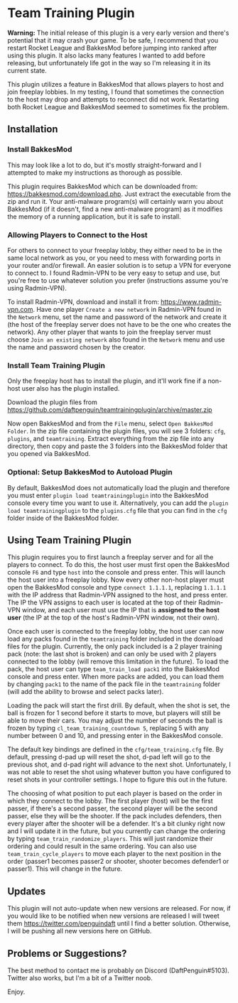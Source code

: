# Team Training Plugin

**Warning:** The initial release of this plugin is a very early version and there's potential that it may crash your game. To be safe, I recommend that you restart Rocket League and BakkesMod before jumping into ranked after using this plugin. It also lacks many features I wanted to add before releasing, but unfortunately life got in the way so I'm releasing it in its current state.

This plugin utilizes a feature in BakkesMod that allows players to host and join freeplay lobbies. In my testing, I found that sometimes the connection to the host may drop and attempts to reconnect did not work. Restarting both Rocket League and BakkesMod seemed to sometimes fix the problem.

## Installation

### Install BakkesMod

This may look like a lot to do, but it's mostly straight-forward and I attempted to make my instructions as thorough as possible.

This plugin requires BakkesMod which can be downloaded from: https://bakkesmod.com/download.php. Just extract the executable from the zip and run it. Your anti-malware program(s) will certainly warn you about BakkesMod (if it doesn't, find a new anti-malware program) as it modifies the memory of a running application, but it is safe to install.

### Allowing Players to Connect to the Host

For others to connect to your freeplay lobby, they either need to be in the same local network as you, or you need to mess with forwarding ports in your router and/or firewall. An easier solution is to setup a VPN for everyone to connect to. I found Radmin-VPN to be very easy to setup and use, but you're free to use whatever solution you prefer (instructions assume you're using Radmin-VPN).

To install Radmin-VPN, download and install it from: https://www.radmin-vpn.com. Have one player `Create a new network` in Radmin-VPN found in the `Network` menu, set the name and password of the network and create it (the host of the freeplay server does not have to be the one who creates the network). Any other player that wants to join the freeplay server must choose `Join an existing network` also found in the `Network` menu and use the name and password chosen by the creator.

### Install Team Training Plugin

Only the freeplay host has to install the plugin, and it'll work fine if a non-host user also has the plugin installed.

Download the plugin files from https://github.com/daftpenguin/teamtrainingplugin/archive/master.zip

Now open BakkesMod and from the `File` menu, select `Open BakkesMod Folder`. In the zip file containing the plugin files, you will see 3 folders: `cfg`, `plugins`, and `teamtraining`. Extract everything from the zip file into any directory, then copy and paste the 3 folders into the BakkesMod folder that you opened via BakkesMod.

### Optional: Setup BakkesMod to Autoload Plugin

By default, BakkesMod does not automatically load the plugin and therefore you must enter `plugin load teamtrainingplugin` into the BakkesMod console every time you want to use it. Alternatively, you can add the `plugin load teamtrainingplugin` to the `plugins.cfg` file that you can find in the `cfg` folder inside of the BakkesMod folder.

## Using Team Training Plugin

This plugin requires you to first launch a freeplay server and for all the players to connect. To do this, the host user must first open the BakkesMod console `F6` and type `host` into the console and press enter. This will launch the host user into a freeplay lobby. Now every other non-host player must open the BakkesMod console and type `connect 1.1.1.1`, replacing `1.1.1.1` with the IP address that Radmin-VPN assigned to the host, and press enter. The IP the VPN assigns to each user is located at the top of their Radmin-VPN window, and each user must use the IP that is **assigned to the host user** (the IP at the top of the host's Radmin-VPN window, not their own).

Once each user is connected to the freeplay lobby, the host user can now load any packs found in the `teamtraining` folder included in the download files for the plugin. Currently, the only pack included is a 2 player training pack (note: the last shot is broken) and can only be used with 2 players connected to the lobby (will remove this limitation in the future). To load the pack, the host user can type `team_train_load pack1` into the BakkesMod console and press enter. When more packs are added, you can load them by changing `pack1` to the name of the pack file in the `teamtraining` folder (will add the ability to browse and select packs later).

Loading the pack will start the first drill. By default, when the shot is set, the ball is frozen for 1 second before it starts to move, but players will still be able to move their cars. You may adjust the number of seconds the ball is frozen by typing `cl_team_training_countdown 5`, replacing 5 with any number between 0 and 10, and pressing enter in the BakkesMod console.

The default key bindings are defined in the `cfg/team_training.cfg` file. By default, pressing d-pad up will reset the shot, d-pad left will go to the previous shot, and d-pad right will advance to the next shot. Unfortunately, I was not able to reset the shot using whatever button you have configured to reset shots in your controller settings. I hope to figure this out in the future.

The choosing of what position to put each player is based on the order in which they connect to the lobby. The first player (host) will be the first passer, if there's a second passer, the second player will be the second passer, else they will be the shooter. If the pack includes defenders, then every player after the shooter will be a defender. It's a bit clunky right now and I will update it in the future, but you currently can change the ordering by typing `team_train_randomize_players`. This will just randomize their ordering and could result in the same ordering. You can also use `team_train_cycle_players` to move each player to the next position in the order (passer1 becomes passer2 or shooter, shooter becomes defender1 or passer1). This will change in the future.

## Updates

This plugin will not auto-update when new versions are released. For now, if you would like to be notified when new versions are released I will tweet them https://twitter.com/penguindaft until I find a better solution. Otherwise, I will be pushing all new versions here on GitHub.

## Problems or Suggestions?

The best method to contact me is probably on Discord (DaftPenguin#5103). Twitter also works, but I'm a bit of a Twitter noob.

Enjoy.
